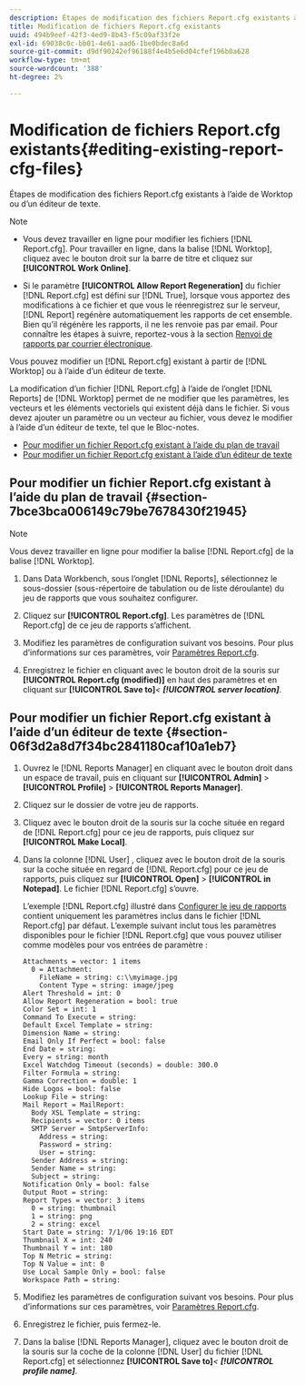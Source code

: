 ```yaml
---
description: Étapes de modification des fichiers Report.cfg existants à l’aide de Worktop ou d’un éditeur de texte.
title: Modification de fichiers Report.cfg existants
uuid: 494b9eef-42f3-4ed9-8b43-f5c09af33f2e
exl-id: 69038c0c-bb01-4e61-aad6-1be0bdec8a6d
source-git-commit: d9df90242ef96188f4e4b5e6d04cfef196b0a628
workflow-type: tm+mt
source-wordcount: '388'
ht-degree: 2%

---
```


# Modification de fichiers Report.cfg existants{#editing-existing-report-cfg-files}

Étapes de modification des fichiers Report.cfg existants à l’aide de Worktop ou d’un éditeur de texte.

>[!NOTE]
>
>* Vous devez travailler en ligne pour modifier les fichiers [!DNL Report.cfg]. Pour travailler en ligne, dans la balise [!DNL Worktop], cliquez avec le bouton droit sur la barre de titre et cliquez sur **[!UICONTROL Work Online]**.
   >
   >
* Si le paramètre **[!UICONTROL Allow Report Regeneration]** du fichier [!DNL Report.cfg] est défini sur [!DNL True], lorsque vous apportez des modifications à ce fichier et que vous le réenregistrez sur le serveur, [!DNL Report] regénère automatiquement les rapports de cet ensemble. Bien qu’il régénère les rapports, il ne les renvoie pas par email. Pour connaître les étapes à suivre, reportez-vous à la section [Renvoi de rapports par courrier électronique](../../../../home/c-rpt-oview/c-work-rpt-sets/c-edit-ex-rpt-files/t-res-rpts-email.md#task-b0a21f1c925f4e5d82560581ae4cf607).

>



Vous pouvez modifier un [!DNL Report.cfg] existant à partir de [!DNL Worktop] ou à l’aide d’un éditeur de texte.

La modification d’un fichier [!DNL Report.cfg] à l’aide de l’onglet [!DNL Reports] de [!DNL Worktop] permet de ne modifier que les paramètres, les vecteurs et les éléments vectoriels qui existent déjà dans le fichier. Si vous devez ajouter un paramètre ou un vecteur au fichier, vous devez le modifier à l’aide d’un éditeur de texte, tel que le Bloc-notes.

* [Pour modifier un fichier Report.cfg existant à l’aide du plan de travail](../../../../home/c-rpt-oview/c-work-rpt-sets/c-edit-ex-rpt-files/c-edit-ex-rpt-files.md#section-7bce3bca006149c79be7678430f21945)
* [Pour modifier un fichier Report.cfg existant à l’aide d’un éditeur de texte](../../../../home/c-rpt-oview/c-work-rpt-sets/c-edit-ex-rpt-files/c-edit-ex-rpt-files.md#section-06f3d2a8d7f34bc2841180caf10a1eb7)

## Pour modifier un fichier Report.cfg existant à l’aide du plan de travail {#section-7bce3bca006149c79be7678430f21945}

>[!NOTE]
>
>Vous devez travailler en ligne pour modifier la balise [!DNL Report.cfg] de la balise [!DNL Worktop].

1. Dans Data Workbench, sous l’onglet [!DNL Reports], sélectionnez le sous-dossier (sous-répertoire de tabulation ou de liste déroulante) du jeu de rapports que vous souhaitez configurer.
1. Cliquez sur **[!UICONTROL Report.cfg]**. Les paramètres de [!DNL Report.cfg] de ce jeu de rapports s’affichent.

1. Modifiez les paramètres de configuration suivant vos besoins. Pour plus d’informations sur ces paramètres, voir [Paramètres Report.cfg](../../../../home/c-rpt-oview/c-rpt-param-ref/c-rpt-param.md#concept-838e59d72d3f4cb29ee15f5c7eb0ceff).
1. Enregistrez le fichier en cliquant avec le bouton droit de la souris sur **[!UICONTROL Report.cfg (modified)]** en haut des paramètres et en cliquant sur **[!UICONTROL Save to]***&lt; **[!UICONTROL server location]***.

## Pour modifier un fichier Report.cfg existant à l’aide d’un éditeur de texte {#section-06f3d2a8d7f34bc2841180caf10a1eb7}

1. Ouvrez le [!DNL Reports Manager] en cliquant avec le bouton droit dans un espace de travail, puis en cliquant sur **[!UICONTROL Admin]** > **[!UICONTROL Profile]** > **[!UICONTROL Reports Manager]**.

1. Cliquez sur le dossier de votre jeu de rapports.
1. Cliquez avec le bouton droit de la souris sur la coche située en regard de [!DNL Report.cfg] pour ce jeu de rapports, puis cliquez sur **[!UICONTROL Make Local]**.

1. Dans la colonne [!DNL User] , cliquez avec le bouton droit de la souris sur la coche située en regard de [!DNL Report.cfg] pour ce jeu de rapports, puis cliquez sur **[!UICONTROL Open]** > **[!UICONTROL in Notepad]**. Le fichier [!DNL Report.cfg] s’ouvre.

   L’exemple [!DNL Report.cfg] illustré dans [Configurer le jeu de rapports](../../../../home/c-rpt-oview/c-work-rpt-sets/t-create-rpt-set/t-config-rpt-set/t-config-rpt-set.md#task-cfb2fd0c28bc48c2acdd582fe0d670d0) contient uniquement les paramètres inclus dans le fichier [!DNL Report.cfg] par défaut. L’exemple suivant inclut tous les paramètres disponibles pour le fichier [!DNL Report.cfg] que vous pouvez utiliser comme modèles pour vos entrées de paramètre :

   ```
   Attachments = vector: 1 items
     0 = Attachment:
       FileName = string: c:\\myimage.jpg
       Content Type = string: image/jpeg
   Alert Threshold = int: 0
   Allow Report Regeneration = bool: true
   Color Set = int: 1
   Command To Execute = string: 
   Default Excel Template = string: 
   Dimension Name = string: 
   Email Only If Perfect = bool: false
   End Date = string: 
   Every = string: month
   Excel Watchdog Timeout (seconds) = double: 300.0
   Filter Formula = string: 
   Gamma Correction = double: 1
   Hide Logos = bool: false
   Lookup File = string: 
   Mail Report = MailReport: 
     Body XSL Template = string: 
     Recipients = vector: 0 items
     SMTP Server = SmtpServerInfo: 
       Address = string: 
       Password = string: 
       User = string: 
     Sender Address = string: 
     Sender Name = string: 
     Subject = string: 
   Notification Only = bool: false
   Output Root = string: 
   Report Types = vector: 3 items
     0 = string: thumbnail
     1 = string: png
     2 = string: excel
   Start Date = string: 7/1/06 19:16 EDT
   Thumbnail X = int: 240
   Thumbnail Y = int: 180
   Top N Metric = string: 
   Top N Value = int: 0
   Use Local Sample Only = bool: false
   Workspace Path = string: 
   ```

1. Modifiez les paramètres de configuration suivant vos besoins. Pour plus d’informations sur ces paramètres, voir [Paramètres Report.cfg](../../../../home/c-rpt-oview/c-rpt-param-ref/c-rpt-param.md#concept-838e59d72d3f4cb29ee15f5c7eb0ceff).
1. Enregistrez le fichier, puis fermez-le.
1. Dans la balise [!DNL Reports Manager], cliquez avec le bouton droit de la souris sur la coche de la colonne [!DNL User] du fichier [!DNL Report.cfg] et sélectionnez **[!UICONTROL Save to]***&lt; **[!UICONTROL profile name]***.
